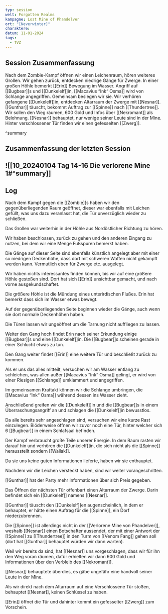 ```yaml
---
typ: session
welt: Forgotten Realms
kampagne: Lost Mine of Phandelver
ort: "[Neverwinter]"
charaktere: 
datum: 11-01-2024
tags:
  - TVZ
---
```

## Session Zusammenfassung

Nach dem Zombie-Kampf öffnen wir einen Leichenraum, hören weiteres Grollen. Wir gehen zurück, entdecken niedrige Gänge für Zwerge. In einer großen Höhle bemerkt [[Erin]] Bewegung im Wasser. Angriff auf [[Bugbear]]s und [[Dunkelelf]]in, [[Macavius “Ink“ Osma]] wird von Schlange angegriffen. Gemeinsam besiegen wir sie.
Wir verhören gefangene [[Dunkelelf]]in, entdecken Altarraum der Zwerge mit [[Nesnar]]. [[Gunthar]] täuscht, bekommt Auftrag zur [[Spinne]] nach [[Thundertree]]. Wir sollen den Weg räumen, 600 Gold und Infos über [[Nekromant]] als Belohnung. [[Nesnar]] behauptet, nur wenige seiner Leute sind in der Mine. Hinter verschlossener Tür finden wir einen gefesselten [[Zwerg]].

^summary

## Zusammenfassung der letzten Session

![[10_20240104 Tag 14-16 Die verlorene Mine 1#^summary]]
---

## Log

Nach dem Kampf gegen die [[Zombie]]s haben wir den gegenüberliegenden Raum geöffnet, dieser war ebenfalls mit Leichen gefüllt, was uns dazu veranlasst hat, die Tür unverzüglich wieder zu schließen.

Das Grollen war weiterhin in der Höhle aus Nordöstlicher Richtung zu hören.

Wir haben beschlossen, zurück zu gehen und den anderen Eingang zu nutzen, bei dem wir eine Menge Fußspuren bemerkt haben.

Die Gänge auf dieser Seite sind ebenfalls künstlich angelegt aber mit einer so niedrigen Deckenhöhe, dass dort mit schweren Waffen nicht gekämpft werden kann. Vermutlich eben für Zwerge etc. ausgelegt.

Wir haben nichts interessantes finden können, bis wir auf eine größere Höhle gestoßen sind. Dort hat sich [[Erin]] unsichtbar gemacht, und nach vorne ausgekundschaftet.

Die größere Höhle ist die Mündung eines unterirdischen Flußes. Erin hat bemerkt dass sich im Wasser etwas bewegt.

Auf der gegenüberliegenden Seite beginnen wieder die Gänge, auch wenn sie dort normale Deckenhöhen haben.

Die Türen lassen wir ungeöffnet um die Tarnung nicht auffliegen zu lassen. 

Weiter den Gang hoch findet Erin nach seiner Erkundung einige [[Bugbear]]s und eine [[Dunkelelf]]in. Die [[Bugbear]]s scheinen gerade in einer Schlucht etwas zu tun.

Den Gang weiter findet [[Erin]] eine weitere Tür und beschließt zurück zu kommen.

Als er uns das alles mitteilt, versuchen wir am Wasser entlang zu schleichen, was allen außer [[Macavius “Ink“ Osma]] gelingt, er wird von einer Riesigen [[Schlange]] umklammert und angegriffen.

Im gemeinsamen Kraftakt können wir die Schlange umbringen, die [[Macavius “Ink“ Osma]] während dessen ins Wasser zieht.

Anschließend greifen wir die [[Dunkelelf]]in und die [[Bugbear]]s in einem Überraschungsangriff an und schlagen die [[Dunkelelf]]in bewusstlos.

Da alle bereits sehr angeschlagen sind, versuchen wir eine kurze Rast einzulegen. Blöderweise öffnen wir zuvor noch eine Tür, hinter welcher sich 6 [[Bugbear]] in einem Schlafsaal befinden.

Der Kampf verbraucht große Teile unserer Energie. In dem Raum rasten wir darauf hin und verhören die [[Dunkelelf]]in, die sich nicht als die [[Spinne]] herausstellt sondern [[Wallak]].

Da sie uns keine guten Informationen lieferte, haben wir sie enthauptet.

Nachdem wir die Leichen versteckt haben, sind wir weiter vorangeschritten.

[[Gunthar]] hat der Party mehr Informationen über sich Preis gegeben.

Das Öffnen der nächsten Tür offenbart einen Altarraum der Zwerge. Darin befindet sich ein [[Dunkelelf]] namens [[Nesnar]].

[[Gunthar]] täuscht den [[Dunkelelf]]en augenscheinlich, in dem er behauptet, er hätte einen Auftrag für die [[Spinne]], ein Dorf niederzubrennen.

Die [[Spinne]] ist allerdings nicht in der [[Verlorene Mine von Phandelver]], weshalb [[Nesnar]] einen Botschafter aussendet, der mit einer Antwort der [[Spinne]] zu [[Thundertree]] in den Turm von [[Venom Fang]] gehen soll (dort hat [[Gunthar]] behauptet würden wir dann warten).

Weil wir bereits da sind, hat [[Nesnar]] uns vorgeschlagen, dass wir für ihn den Weg voran räumen, dafür erhielten wir dann 600 Gold und Informationen über den Verbleib des [[Nekromant]].

[[Nesnar]] behauptete überdies, es gäbe ungefähr eine handvoll seiner Leute in der Mine.

Als wir direkt nach dem Altarraum auf eine Verschlossene Tür stoßen, behauptet [[Nesnar]], keinen Schlüssel zu haben.

[[Erin]] öffnet die Tür und dahinter kommt ein gefesselter [[Zwerg]] zum Vorschein.